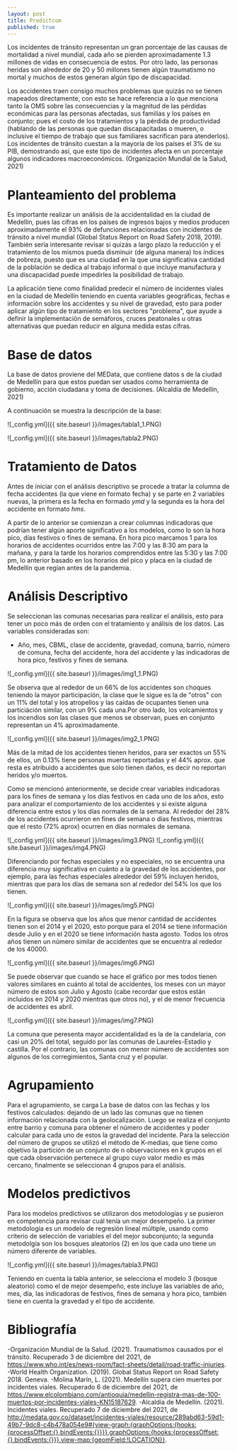 ```yaml
---
layout: post
title: Predictcom
published: true
---
```




Los incidentes de tránsito representan un gran porcentaje de las causas de mortalidad a nivel mundial, cada año se pierden aproximadamente 1.3 millones de vidas en consecuencia de estos. Por otro lado, las personas heridas son alrededor de 20 y 50 millones tienen algún traumatismo no mortal y muchos de estos generan algún tipo de discapacidad. 

Los accidentes traen consigo muchos problemas que quizás no se tienen mapeados directamente, con esto se hace referencia a lo que menciona tanto la OMS sobre las consecuencias y la magnitud de las pérdidas económicas para las personas afectadas, sus familias y los países en conjunto; pues el costo de los tratamientos y la pérdida de productividad (hablando de las personas que quedan discapacitadas o mueren, o inclusive el tiempo de trabajo que sus familiares sacrifican para atenderlos). Los incidentes de tránsito cuestan a la mayoría de los países el 3% de su PIB, demostrando así, que este tipo de incidentes afecta en un porcentaje algunos indicadores macroeconómicos. (Organización Mundial de la Salud, 2021) 

# Planteamiento del problema

Es importante realizar un análisis de la accidentalidad en la ciudad de Medellín, pues las cifras en los países de ingresos bajos y medios producen aproximadamente el 93% de defunciones relacionadas con incidentes de tránsito a nivel mundial (Global Status Report on Road Safety 2018, 2019). También sería interesante revisar si quizás a largo plazo la reducción y el tratamiento de los mismos pueda disminuir (de alguna manera) los índices de pobreza, puesto que es una ciudad en la que una significativa cantidad de la población se dedica al trabajo informal o que incluye manufactura y una discapacidad puede impedirles la posibilidad de trabajo. 

La aplicación tiene como finalidad predecir el número de incidentes viales en la ciudad de Medellín teniendo en cuenta variables geográficas, fechas e información sobre los accidentes y su nivel de gravedad, esto para poder aplicar algún tipo de tratamiento en los sectores "problema", que ayude a definir la implementación de semáforos, cruces peatonales u otras alternativas que puedan reducir en alguna medida estas cifras.


# Base de datos

La base de datos proviene del MEData, que contiene datos s de la ciudad de Medellín para que estos puedan ser usados como  herramienta de gobierno, acción ciudadana y toma de decisiones. (Alcaldía de Medellín, 2021)

A continuación se muestra la descripción de la base: 

![_config.yml]({{ site.baseurl }}/images/tabla1_1.PNG)

![_config.yml]({{ site.baseurl }}/images/tabla2.PNG)

# Tratamiento de Datos

Antes de iniciar con el análisis descriptivo se procede a tratar la columna de fecha accidentes (la que viene en formato fecha) y se parte en 2 variables nuevas, la primera es la fecha en formado _ymd_ y la segunda es la hora del accidente en formato _hms_.

A partir de lo anterior se comienzan a crear columnas indicadoras que podrían tener algún aporte significativo a los modelos, como lo son la hora pico, días festivos o fines de semana. 
En hora pico marcamos 1 para los horarios de accidentes ocurridos entre las 7:00 y las 8:30 am para la mañana, y para la tarde los horarios comprendidos entre las 5:30 y las 7:00 pm, lo anterior basado en los horarios del pico y placa en la ciudad de Medellín que regían antes de la pandemia.

# Análisis Descriptivo

Se seleccionan las comunas necesarias para realizar el análisis, esto para tener un poco más de orden con el tratamiento y análisis de los datos. Las variables consideradas son: 

- Año, mes, CBML, clase de accidente, gravedad, comuna, barrio, número de comuna, fecha del accidente, hora del accidente y las indicadoras de hora pico, festivos y fines de semana.

![_config.yml]({{ site.baseurl }}/images/img1_1.PNG)

Se observa que al rededor de un 66% de los accidentes son choques teniendo la mayor participación, la clase que le sigue es la de "otros" con un 11% del total y los atropellos y las caídas de ocupantes tienen una particiáción similar, con un  9% cada una.Por otro lado, los volcamientos y los incendios son las clases que menos se observan, pues en conjunto representan un 4% aproximadamente.

![_config.yml]({{ site.baseurl }}/images/img2_1.PNG)

Más de la mitad de los accidentes tienen heridos, para ser exactos un 55% de ellos, un 0.13% tiene personas muertas reportadas y el 44% aprox. que resta es atribuido a accidentes que solo tienen daños, es decir no reportan heridos y/o muertos. 


Como se mencionó anteriormente, se decide crear variables indicadoras para los fines de semana y los días festivos en cada uno de los años, esto para analizar el comportamiento de los accidentes y si existe alguna diferencia entre estos y los días normales de la semana. 
Al rededor del 28% de los accidentes ocurrieron en fines de semana o días festivos, mientras que el resto (72% aprox) ocurren en días normales de semana. 

![_config.yml]({{ site.baseurl }}/images/img3.PNG)
![_config.yml]({{ site.baseurl }}/images/img4.PNG)

Diferenciando por fechas especiales y no especiales, no se encuentra una diferencia muy significativa en cuánto a la gravedad de los accidentes, por ejemplo, para las fechas especiales alrededor del 59% incluyen heridos, mientras que para los días de semana son al rededor del 54% los que los tienen.

![_config.yml]({{ site.baseurl }}/images/img5.PNG)

En la figura se observa que los años que menor cantidad de accidentes tienen son el 2014 y el 2020, esto porque para el 2014 se tiene información desde Julio y en el 2020 se tiene información hasta agosto. Todos los otros años tienen un número similar de accidentes que se encuentra al rededor de los 40000.

![_config.yml]({{ site.baseurl }}/images/img6.PNG)

Se puede observar que cuando se hace el gráfico por mes todos tienen valores similares en cuánto al total de accidentes, los meses con un mayor número de estos son Julio y Agosto (cabe recordar que estos están incluidos en 2014 y 2020 mientras que otros no), y el de menor frecuencia de accidentes es abril.

![_config.yml]({{ site.baseurl }}/images/img7.PNG)

La comuna que peresenta mayor accidentalidad es la de la candelaria, con casi un 20% del total, seguido por las comunas de Laureles-Estadio y castilla. Por el contrario, las comunas con menor número de accidentes son algunos de los corregimientos, Santa cruz y el popular.

# Agrupamiento

Para el agrupamiento, se carga La base de datos con las fechas y los festivos calculados: dejando de un lado las comunas que no tienen información relacionada con la geolocalización. Luego se realiza el conjunto entre barrio y comuna para obtener el número de accidentes y poder calcular para cada uno de estos la gravedad del incidente. 
Para la selección del número de grupos se utilizó el método de K-medias, que tiene como objetivo la partición de un conjunto de n observaciones en k grupos en el que cada observación pertenece al grupo cuyo valor medio es más cercano, finalmente se seleccionan 4 grupos para el análisis. 

# Modelos predictivos

Para los modelos predictivos se utilizaron dos metodologías y se pusieron en competencia para revisar cuál tenía un mejor desempeño. 
La primer metodología es un modelo de regresión lineal múltiple, usando como criterio de selección de variables el del mejor subconjunto; la segunda metodolgía son los bosques aleatorios (2) en los que cada uno tiene un número diferente de variables. 

![_config.yml]({{ site.baseurl }}/images/tabla3.PNG)

Teniendo en cuenta la tabla anterior, se selecciona el modelo 3 (bosque aleatorio) como el de mejor desempeño, este incluye las variables de año, mes, día, las indicadoras de festivos, fines de semana y hora pico, también tiene en cuenta la gravedad y el tipo de accidente.

# Bibliografía

-Organización Mundial de la Salud. (2021). Traumatismos causados por el tránsito. Recuperado 3 de diciembre del 2021, de https://www.who.int/es/news-room/fact-sheets/detail/road-traffic-injuries.
-World Health Organization. (2019). Global Status Report on Road Safety 2018. Geneva.
-Molina Marín, L. (2021). Medellín supera cien muertes por incidentes viales. Recuperado 6 de diciembre del 2021, de https://www.elcolombiano.com/antioquia/medellin-registra-mas-de-100-muertos-por-incidentes-viales-KN15187629.
-Alcaldía de Medellín. (2021). Incidentes viales. Recuperado 7 de diciembre del 2021, de http://medata.gov.co/dataset/incidentes-viales/resource/289abd63-59d1-49b7-9dc8-c4b478a054e9#{view-graph:{graphOptions:{hooks:{processOffset:{},bindEvents:{}}}},graphOptions:{hooks:{processOffset:{},bindEvents:{}}},view-map:{geomField:!LOCATION}}.
